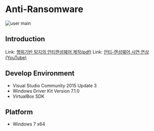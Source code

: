 # Anti-Ransomware
![user main](https://user-images.githubusercontent.com/28994727/31466411-0999d474-af12-11e7-8736-270b7d0a80a4.png)
## Introduction
Link: [행위기반 탐지의 안티랜섬웨어 제작(pdf)]()
Link: [안티-랜섬웨어 시연 연상(YouTube)](https://youtu.be/PlxZVe6OoVk)

## Develop Environment
* Visual Studio Community 2015 Update 3
* Windows Driver Kit Version 7.1.0
* VirtualBox SDK

## Platform
* Windows 7 x64
